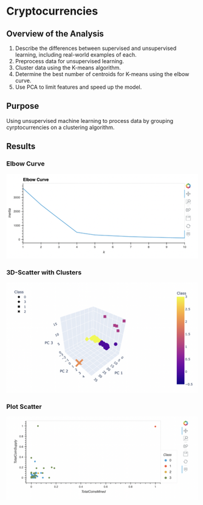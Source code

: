 # Cryptocurrencies

## Overview of the Analysis
  1.  Describe the differences between supervised and unsupervised learning, including real-world examples of each.
  2.  Preprocess data for unsupervised learning.
  3.  Cluster data using the K-means algorithm.
  4.  Determine the best number of centroids for K-means using the elbow curve.
  5.  Use PCA to limit features and speed up the model.

## Purpose 

  Using unsupervised machine learning to process data by grouping cyrptocurrencies on a clustering algorithm. 

## Results

   ### Elbow Curve
![This is an image](https://github.com/Stookhy/Cryptocurrencies/blob/main/Resources/Elbow%20Curve.png?raw=true)

   ### 3D-Scatter with Clusters
![This is an image](https://github.com/Stookhy/Cryptocurrencies/blob/main/Resources/3D%20Scatter%20Clusters.png?raw=true)

   ### Plot Scatter
![This is an image](https://github.com/Stookhy/Cryptocurrencies/blob/main/Resources/Plot%20Scatter.png?raw=true)
